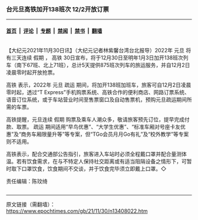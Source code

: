 ### 台元旦高铁加开138班次 12/2开放订票

---

#### [首页](../../../..?n13408022) &nbsp;|&nbsp; [评论](../../../../../epoch-comment?n13408022) &nbsp;|&nbsp; [专题](../../../../../epoch-special?n13408022) &nbsp;|&nbsp; [禁闻](../../../../../epoch-news?n13408022) &nbsp;|&nbsp; [禁书](../../../../../books?n13408022) &nbsp;|&nbsp; [翻墙](https://github.com/gfw-breaker/nogfw/blob/master/README.md?n13408022)


<div class="column" id="artbody" itemprop="articleBody">
 <!-- article content begin -->
 <p>
  【大纪元2021年11月30日讯】（大纪元记者林紫馨台湾台北报导）2022年
  <ok href="https://www.epochtimes.com/gb/tag/%E5%85%83%E6%97%A6.html">
   元旦
  </ok>
  将有三天连续
  <ok href="https://www.epochtimes.com/gb/tag/%E5%81%87%E6%9C%9F.html">
   假期
  </ok>
  ，
  <ok href="https://www.epochtimes.com/gb/tag/%E9%AB%98%E9%93%81.html">
   高铁
  </ok>
  30日宣布，将于12月30日至明年1月3日加开138班次列车（南下67班、北上71班），总计5天提供875班次列车的旅运服务，并自12月2日凌晨零时起开放抢票。
 </p>
 <p>
  <ok href="https://www.epochtimes.com/gb/tag/%E9%AB%98%E9%93%81.html">
   高铁
  </ok>
  表示，2022年
  <ok href="https://www.epochtimes.com/gb/tag/%E5%85%83%E6%97%A6.html">
   元旦
  </ok>
  <ok href="https://www.epochtimes.com/gb/tag/%E7%96%8F%E8%BF%90.html">
   疏运
  </ok>
  期间，将加开138班加班车，旅客可自12月2日凌晨零时起，透过“T Express”手机购票系统、高铁合作的便利商店、网路订票系统、语音订位系统，或于车站营业时间至售票窗口及自动售票机，预购元旦疏运期间所需的车票。
 </p>
 <p>
  高铁提醒，元旦连续
  <ok href="https://www.epochtimes.com/gb/tag/%E5%81%87%E6%9C%9F.html">
   假期
  </ok>
  购票及乘车人潮众多，敬请旅客预先订位，提早完成付款、取票。
  <ok href="https://www.epochtimes.com/gb/tag/%E7%96%8F%E8%BF%90.html">
   疏运
  </ok>
  期间适用“早鸟优惠”、“大学生优惠”、“标准车厢对号座卡友优惠”及“商务车厢限量升等”等专案，但“TGo会员月月Go有礼”及“校外教学”等专案则不适用。
 </p>
 <p>
  高铁表示，配合交通部公告指引，旅客进入车站时必须全程戴口罩并配合量测体温。若有饮食需求，在与不特定人保持社交距离或有适当阻隔设备之情形下，可暂时取下口罩饮食，饮食期间不交谈，并于饮食完毕须立即戴上口罩。◇
 </p>
 <p>
  责任编辑：陈玟绮
 </p>
 <!-- article content end -->
</div>


---

原文链接（需翻墙）：https://www.epochtimes.com/gb/21/11/30/n13408022.htm